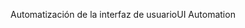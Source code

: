 <span data-ttu-id="75a88-101">Automatización de la interfaz de usuario</span><span class="sxs-lookup"><span data-stu-id="75a88-101">UI Automation</span></span>